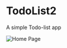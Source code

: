 # TodoList2
A simple Todo-list app

![Home Page](https://www.dropbox.com/s/synmpysp76ce3hw/Screenshot_20210505-093645_%20.jpg)

